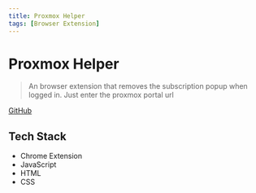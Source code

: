 ```yaml
---
title: Proxmox Helper
tags: [Browser Extension]
---
```


# Proxmox Helper

> An browser extension that removes the subscription popup when logged in. Just enter the proxmox portal url

[GitHub](https://github.com/HuakunShen/proxmox-helper)

## Tech Stack

- Chrome Extension
- JavaScript
- HTML
- CSS